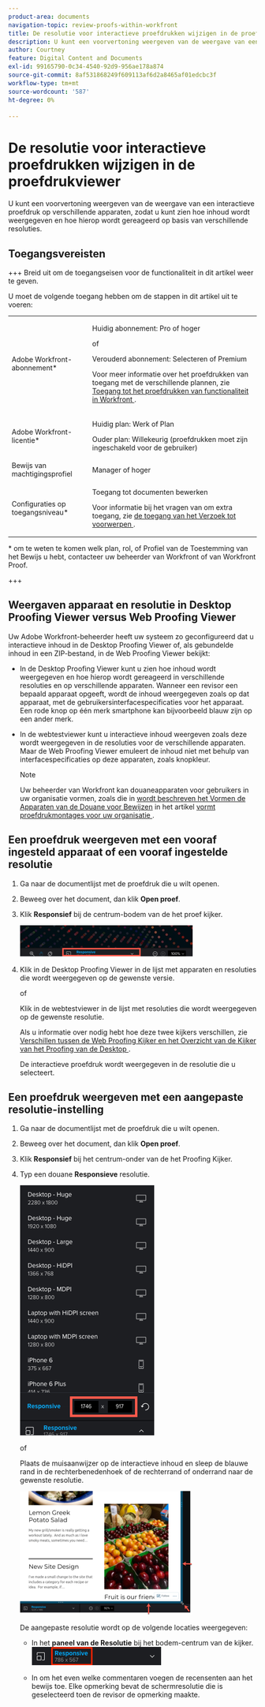 ```yaml
---
product-area: documents
navigation-topic: review-proofs-within-workfront
title: De resolutie voor interactieve proefdrukken wijzigen in de proefdrukviewer
description: U kunt een voorvertoning weergeven van de weergave van een interactieve proefdruk op verschillende apparaten, zodat u kunt zien hoe inhoud wordt weergegeven en hoe hierop wordt gereageerd op basis van verschillende resoluties.
author: Courtney
feature: Digital Content and Documents
exl-id: 99165790-0c34-4540-92d9-956ae178a874
source-git-commit: 8af531868249f609113af6d2a8465af01edcbc3f
workflow-type: tm+mt
source-wordcount: '587'
ht-degree: 0%

---
```


# De resolutie voor interactieve proefdrukken wijzigen in de proefdrukviewer

U kunt een voorvertoning weergeven van de weergave van een interactieve proefdruk op verschillende apparaten, zodat u kunt zien hoe inhoud wordt weergegeven en hoe hierop wordt gereageerd op basis van verschillende resoluties.

## Toegangsvereisten

+++ Breid uit om de toegangseisen voor de functionaliteit in dit artikel weer te geven.

U moet de volgende toegang hebben om de stappen in dit artikel uit te voeren:

<table style="table-layout:auto"> 
 <col> 
 <col> 
 <tbody> 
  <tr> 
   <td role="rowheader">Adobe Workfront-abonnement*</td> 
   <td> <p>Huidig abonnement: Pro of hoger</p> <p>of</p> <p>Verouderd abonnement: Selecteren of Premium</p> <p>Voor meer informatie over het proefdrukken van toegang met de verschillende plannen, zie <a href="/help/quicksilver/administration-and-setup/manage-workfront/configure-proofing/access-to-proofing-functionality.md" class="MCXref xref"> Toegang tot het proefdrukken van functionaliteit in Workfront </a>.</p> </td> 
  </tr> 
  <tr> 
   <td role="rowheader">Adobe Workfront-licentie*</td> 
   <td> <p>Huidig plan: Werk of Plan</p> <p>Ouder plan: Willekeurig (proefdrukken moet zijn ingeschakeld voor de gebruiker)</p> </td> 
  </tr> 
  <tr> 
   <td role="rowheader">Bewijs van machtigingsprofiel </td> 
   <td>Manager of hoger</td> 
  </tr> 
  <tr> 
   <td role="rowheader">Configuraties op toegangsniveau*</td> 
   <td> <p>Toegang tot documenten bewerken</p> <p>Voor informatie bij het vragen van om extra toegang, zie <a href="../../../../workfront-basics/grant-and-request-access-to-objects/request-access.md" class="MCXref xref"> de toegang van het Verzoek tot voorwerpen </a>.</p> </td> 
  </tr> 
 </tbody> 
</table>

&#42; om te weten te komen welk plan, rol, of Profiel van de Toestemming van het Bewijs u hebt, contacteer uw beheerder van Workfront of van Workfront Proof.

+++

## Weergaven apparaat en resolutie in Desktop Proofing Viewer versus Web Proofing Viewer

Uw Adobe Workfront-beheerder heeft uw systeem zo geconfigureerd dat u interactieve inhoud in de Desktop Proofing Viewer of, als gebundelde inhoud in een ZIP-bestand, in de Web Proofing Viewer bekijkt:

* In de Desktop Proofing Viewer kunt u zien hoe inhoud wordt weergegeven en hoe hierop wordt gereageerd in verschillende resoluties en op verschillende apparaten. Wanneer een revisor een bepaald apparaat opgeeft, wordt de inhoud weergegeven zoals op dat apparaat, met de gebruikersinterfacespecificaties voor het apparaat. Een rode knop op één merk smartphone kan bijvoorbeeld blauw zijn op een ander merk.

* In de webtestviewer kunt u interactieve inhoud weergeven zoals deze wordt weergegeven in de resoluties voor de verschillende apparaten. Maar de Web Proofing Viewer emuleert de inhoud niet met behulp van interfacespecificaties op deze apparaten, zoals knopkleur.

  >[!NOTE]
  >
  >Uw beheerder van Workfront kan douaneapparaten voor gebruikers in uw organisatie vormen, zoals die in [&#x200B; wordt beschreven het Vormen de Apparaten van de Douane voor Bewijzen &#x200B;](/help/quicksilver/administration-and-setup/manage-workfront/configure-proofing/configure-proofing-organization.md#configure-custom-devices-for-proofs) in het artikel [&#x200B; vormt proefdrukmontages voor uw organisatie &#x200B;](/help/quicksilver/administration-and-setup/manage-workfront/configure-proofing/configure-proofing-organization.md).

## Een proefdruk weergeven met een vooraf ingesteld apparaat of een vooraf ingestelde resolutie

1. Ga naar de documentlijst met de proefdruk die u wilt openen.
1. Beweeg over het document, dan klik **Open proef**.
1. Klik **Responsief** bij de centrum-bodem van de het proef kijker.

   ![&#x200B; Resolution_option_in_DPV.png &#x200B;](assets/resolution-option-in-dpv-350x64.png)

1. Klik in de Desktop Proofing Viewer in de lijst met apparaten en resoluties die wordt weergegeven op de gewenste versie.

   of

   Klik in de webtestviewer in de lijst met resoluties die wordt weergegeven op de gewenste resolutie.

   Als u informatie over nodig hebt hoe deze twee kijkers verschillen, zie [&#x200B; Verschillen tussen de Web Proofing Kijker en het Overzicht van de Kijker van het Proofing van de Desktop &#x200B;](../../../../review-and-approve-work/proofing/proofing-overview/understand-differences-between-web-viewer.md).

   De interactieve proefdruk wordt weergegeven in de resolutie die u selecteert.

## Een proefdruk weergeven met een aangepaste resolutie-instelling

1. Ga naar de documentlijst met de proefdruk die u wilt openen.
1. Beweeg over het document, dan klik **Open proef**.
1. Klik **Responsief** bij het centrum-onder van de het Proofing Kijker.
1. Typ een douane **Responsieve** resolutie.

   ![&#x200B; Type_a_custom_resolution_DPV.png &#x200B;](assets/type-a-custom-resolution-dpv.png)

   of

   Plaats de muisaanwijzer op de interactieve inhoud en sleep de blauwe rand in de rechterbenedenhoek of de rechterrand of onderrand naar de gewenste resolutie.

   ![&#x200B; Drag_blue_edges_for_resolution.png &#x200B;](assets/drag-blue-edges-for-resolution-350x251.png)

   De aangepaste resolutie wordt op de volgende locaties weergegeven:

   * In het **paneel van de Resolutie** bij het bodem-centrum van de kijker.\
     ![&#x200B; Screenshot_2018-05-15_10-27-54.png &#x200B;](assets/screenshot-2018-05-15-10-27-54.png)

   * In om het even welke commentaren voegen de recensenten aan het bewijs toe. Elke opmerking bevat de schermresolutie die is geselecteerd toen de revisor de opmerking maakte.
